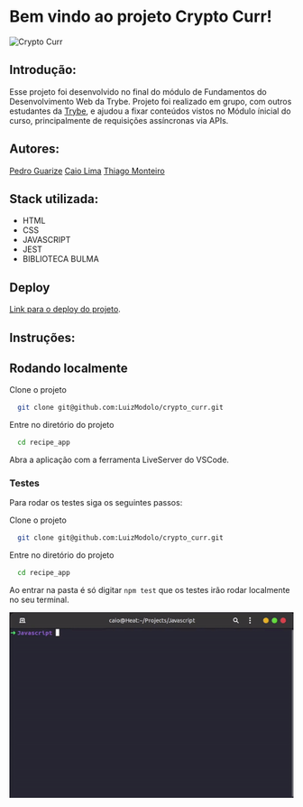 # Bem vindo ao projeto Crypto Curr!

![Crypto Curr](assets/crypto_curr.gif)

## Introdução:

Esse projeto foi desenvolvido no final do módulo de Fundamentos do Desenvolvimento Web da Trybe. Projeto foi realizado em grupo, com outros estudantes da [Trybe](https://www.betrybe.com), e ajudou a fixar conteúdos vistos no Módulo ínicial do curso, principalmente de requisições assíncronas via APIs. 

## Autores:

  [Pedro Guarize](https://www.linkedin.com/in/pedroguarize/)
  [Caio Lima](https://www.linkedin.com/in/caio-limah/)
  [Thiago Monteiro](https://www.linkedin.com/in/thiagoacmonteiro/)

## Stack utilizada:

- HTML
- CSS
- JAVASCRIPT
- JEST
- BIBLIOTECA BULMA

## Deploy

[Link para o deploy do projeto](crypto-curr.luizmodolo.dev).

## Instruções:

## Rodando localmente

Clone o projeto

```bash
  git clone git@github.com:LuizModolo/crypto_curr.git
```

Entre no diretório do projeto

```bash
  cd recipe_app
```

Abra a aplicação com a ferramenta LiveServer do VSCode.

### Testes

Para rodar os testes siga os seguintes passos:

Clone o projeto

```bash
  git clone git@github.com:LuizModolo/crypto_curr.git
```

Entre no diretório do projeto

```bash
  cd recipe_app
```

Ao entrar na pasta é só digitar `npm test` que os testes irão rodar localmente no seu terminal.

![Crypto Curr Testes](assets/npmtestcryp.gif)
